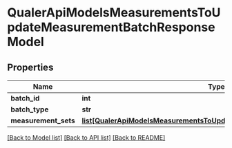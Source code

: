 # QualerApiModelsMeasurementsToUpdateMeasurementBatchResponseModel

## Properties
Name | Type | Description | Notes
------------ | ------------- | ------------- | -------------
**batch_id** | **int** |  | [optional] 
**batch_type** | **str** |  | [optional] 
**measurement_sets** | [**list[QualerApiModelsMeasurementsToUpdateMeasurementSetResponseModel]**](QualerApiModelsMeasurementsToUpdateMeasurementSetResponseModel.md) |  | [optional] 

[[Back to Model list]](../README.md#documentation-for-models) [[Back to API list]](../README.md#documentation-for-api-endpoints) [[Back to README]](../README.md)


